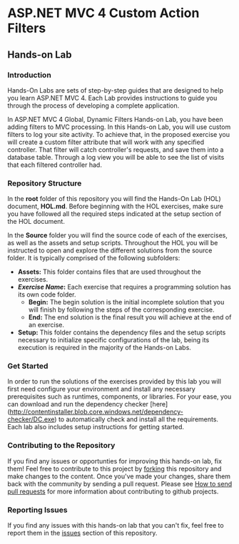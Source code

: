 # ASP.NET MVC 4 Custom Action Filters #

## Hands-on Lab ##

### Introduction ###

Hands-On Labs are sets of step-by-step guides that are designed to help you learn ASP.NET MVC 4.  Each Lab provides instructions to guide you through the process of developing a complete application.

In ASP.NET MVC 4 Global, Dynamic Filters Hands-on Lab, you have been adding filters to MVC processing. In this Hands-on Lab, you will use custom filters to log your site activity.
To achieve that, in the proposed exercise you will create a custom filter attribute that will work with any specified controller. That filter will catch controller's requests, and save them into a database table. Through a log view you will be able to see the list of visits that each filtered controller had.

### Repository Structure ###

In the **root** folder of this repository you will find the Hands-On Lab (HOL) document, **HOL.md**. Before beginning with the HOL exercises, make sure you have followed all the required steps indicated at the setup section of the HOL document. 

In the **Source** folder you will find the source code of each of the exercises, as well as the assets and setup scripts. Throughout the HOL you will be instructed to open and explore the different solutions from the source folder. It is typically comprised of the following subfolders:

- **Assets:** This folder contains files that are used throughout the exercises.
- **_Exercise Name_:** Each exercise that requires a programming solution has its own code folder.
  - **Begin:** The begin solution is the initial incomplete solution that you will finish by following the steps of the corresponding exercise.
  - **End:** The end solution is the final result you will achieve at the end of an exercise.
- **Setup:** This folder contains the dependency files and the setup scripts necessary to initialize specific configurations of the lab, being its execution is required in the majority of the Hands-on Labs.

### Get Started ###

In order to run the solutions of the exercises provided by this lab you will first need configure your environment and install any necessary prerequisites such as runtimes, components, or libraries. For your ease, you can download and run the dependency checker [here] (http://contentinstaller.blob.core.windows.net/dependency-checker/DC.exe) to automatically check and install all the requirements.  Each lab also includes setup instructions for getting started.

### Contributing to the Repository ###

If you find any issues or opportunties for improving this hands-on lab, fix them!  Feel free to contribute to this project by [forking](http://help.github.com/fork-a-repo/) this repository and make changes to the content.  Once you've made your changes, share them back with the community by sending a pull request. Please see [How to send pull requests](http://help.github.com/send-pull-requests/) for more information about contributing to github projects.

### Reporting Issues ###

If you find any issues with this hands-on lab that you can't fix, feel free to report them in the [issues](https://github.com/Microsoft-Web/HOL-MVC4CustomActionFilters/issues) section of this repository.